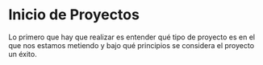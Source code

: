 # Inicio de Proyectos

Lo primero que hay que realizar es entender qué tipo de proyecto es en el que nos estamos metiendo y bajo qué principios se considera el proyecto un éxito.
